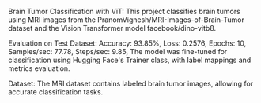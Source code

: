 Brain Tumor Classification with ViT: 
This project classifies brain tumors using MRI images from the PranomVignesh/MRI-Images-of-Brain-Tumor dataset and the Vision Transformer model facebook/dino-vitb8.

Evaluation on Test Dataset: 
Accuracy: 93.85%,
Loss: 0.2576,
Epochs: 10,
Samples/sec: 77.78,
Steps/sec: 9.85,
The model was fine-tuned for classification using Hugging Face's Trainer class, with label mappings and metrics evaluation.

Dataset: 
The MRI dataset contains labeled brain tumor images, allowing for accurate classification tasks.
